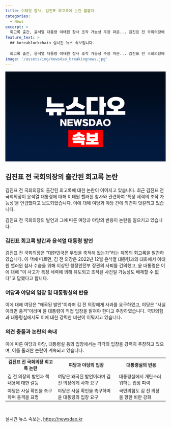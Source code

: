 ```yaml
---
title: 이태원 참사, 김진표 회고록에 논란 불붙다
categories:
  - News
excerpt: >
  회고록 출간, 윤석열 대통령 이태원 참사 조작 가능성 주장 파문... 김진표 전 국회의장에 사과 요구 vs 입장 밝혀야 - 김진표 전 국회의장이 출간한 회고록에서 윤석열 대통령이 이태원 참사와 관련해 특정 세력의 조작 가능성을 언급한 것으로 알려지면서 여당은 김 전 의장에게 사과를 요구하고, 야당은 윤 대통령이 직접 입장을 밝히도록 요구하고 있다. 김 전 의장은 윤 대통령과의 대화 내용을 회고록에서 공개하며 파문을 빚고 있으며, 정치권 간 갈등이 고조되고 있다.
feature_text: >
  ## koreablockchain 실시간 뉴스 속보입니다.

  회고록 출간, 윤석열 대통령 이태원 참사 조작 가능성 주장 파문... 김진표 전 국회의장에 사과 요구 vs 입장 밝혀야 - 김진표 전 국회의장이 출간한 회고록에서 윤석열 대통령이 이태원 참사와 관련해 특정 세력의 조작 가능성을 언급한 것으로 알려지면서 여당은 김 전 의장에게 사과를 요구하고, 야당은 윤 대통령이 직접 입장을 밝히도록 요구하고 있다. 김 전 의장은 윤 대통령과의 대화 내용을 회고록에서 공개하며 파문을 빚고 있으며, 정치권 간 갈등이 고조되고 있다.
image: '/assets/img/newsdao_breakingnews.jpg'
---
```


<p><img src="/assets/img/newsdao_breakingnews.jpg" alt="koreablockchain 속보" /></p>

<h2 data-ke-size="size26">김진표 전 국회의장의 출간된 회고록 논란</h2>

<p>김진표 전 국회의장의 출간된 회고록에 대한 논란이 이어지고 있습니다. 최근 김진표 전 국회의장이 윤석열 대통령에 대해 이태원 핼러윈 참사와 관련하여 '특정 세력의 조작 가능성'을 언급했다고 보도되었습니다. 이에 대해 여당과 야당 간에 의견이 엇갈리고 있습니다.</p>

<p data-ke-size="size16">김진표 전 국회의장의 발언과 그에 따른 여당과 야당의 반응이 논란을 일으키고 있습니다.</p>

<h3>김진표 회고록 발간과 윤석열 대통령 발언</h3>

<p>김진표 전 국회의장은 “대한민국은 무엇을 축적해 왔는가”라는 제목의 회고록을 발간하였습니다. 이 책에 따르면, 김 전 의장은 2022년 12월 윤석열 대통령과의 대화에서 이태원 핼러윈 참사 수습을 위해 이상민 행정안전부 장관의 사퇴를 건의했고, 윤 대통령은 이에 대해 "이 사고가 특정 세력에 의해 유도되고 조작된 사건일 가능성도 배제할 수 없다"고 답했다고 합니다.</p>

<h3>여당과 야당의 입장 및 대통령실의 반응</h3>

<p>이에 대해 여당은 “왜곡된 발언”이라며 김 전 의장에게 사과를 요구하였고, 야당은 “사실이라면 충격”이라며 윤 대통령이 직접 입장을 밝혀야 한다고 주장하였습니다. 국민의힘과 대통령실에서도 이에 대한 강력한 비판이 이뤄지고 있습니다.</p>

<h3>의견 충돌과 논란의 속내</h3>

<p>이에 따른 여당과 야당, 대통령실 등의 입장에서는 각각의 입장을 강력히 주장하고 있으며, 이를 둘러싼 논란이 계속되고 있습니다.</p>

<table>
    <tr>
        <td style="text-align: center; height: 17px;"><b>김진표 전 국회의장 회고록 논란</b></td>
        <td style="text-align: center; height: 17px;"><b>여당과 야당의 입장</b></td>
        <td style="text-align: center; height: 17px;"><b>대통령실의 반응</b></td>
    </tr>
    <tr>
        <td>김 전 의장의 발언과 책 내용에 대한 갈등</td>
        <td>여당은 왜곡된 발언이라며 김 전 의장에게 사과 요구</td>
        <td>대통령실에서 개탄스러워하는 입장 피력</td>
    </tr>
    <tr>
        <td>야당은 사실 확인을 촉구하며 충격을 표명</td>
        <td>야당은 사실 확인을 촉구하며 윤 대통령의 입장 요구</td>
        <td>국민의힘도 김 전 의장을 향한 비판 강화</td>
    </tr>
</table>

<p data-ke-size="size16">&nbsp;</p>
실시간 뉴스 속보는, <a href="https://newsdao.kr" rel="dofollow">https://newsdao.kr</a>


